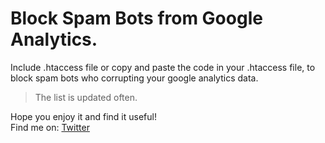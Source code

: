 # Block Spam Bots from Google Analytics.

Include .htaccess file or copy and paste the code in your .htaccess file, to block spam bots who corrupting your google analytics data. 

>The list is updated often.

Hope you enjoy it and find it useful!  
Find me on: [Twitter](https://twitter.com/marioyiann)